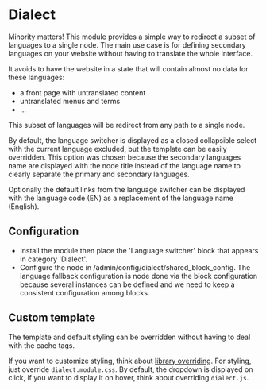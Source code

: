 # Dialect

Minority matters! This module provides a simple way to redirect a subset
of languages to a single node.
The main use case is for defining secondary languages on your website
without having to translate the whole interface.

It avoids to have the website in a state that will contain almost no data
for these languages:
- a front page with untranslated content
- untranslated menus and terms
- ...

This subset of languages will be redirect from any path to a single node.

By default, the language switcher is displayed as a closed collapsible select
with the current language excluded, but the template can be easily overridden.
This option was chosen because the secondary languages name are displayed with
the node title instead of the language name to clearly separate the primary
and secondary languages.

Optionally the default links from the language switcher can be displayed with
the language code (EN) as a replacement of the language name (English).

## Configuration

- Install the module then place the 'Language switcher' block that appears
in category 'Dialect'.
- Configure the node in /admin/config/dialect/shared_block_config.
The language fallback configuration is node done via the block configuration
because several instances can be defined and we need to keep a consistent
configuration among blocks.

## Custom template

The template and default styling can be overridden without having to deal
with the cache tags.

If you want to customize styling, think about
[library overriding](https://goo.gl/UkXm3Q).
For styling, just override `dialect.module.css`.
By default, the dropdown is displayed on click, if you want to display it on
hover, think about overriding `dialect.js`.
